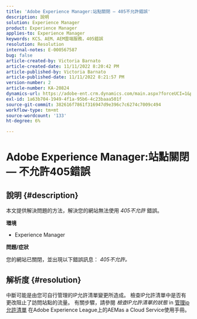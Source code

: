 ```yaml
---
title: 'Adobe Experience Manager:站點關閉 — 405不允許錯誤'
description: 說明
solution: Experience Manager
product: Experience Manager
applies-to: Experience Manager
keywords: KCS、AEM、AEM雲端服務，405錯誤
resolution: Resolution
internal-notes: E-000567587
bug: false
article-created-by: Victoria Barnato
article-created-date: 11/11/2022 8:20:42 PM
article-published-by: Victoria Barnato
article-published-date: 11/11/2022 8:21:57 PM
version-number: 2
article-number: KA-20824
dynamics-url: https://adobe-ent.crm.dynamics.com/main.aspx?forceUCI=1&pagetype=entityrecord&etn=knowledgearticle&id=fecb6b4a-fe61-ed11-9561-6045bd006793
exl-id: 1a63b704-1949-4f1a-95b6-4c23baaa501f
source-git-commit: 382616f7861f316947d9e396c7c6274c7009c494
workflow-type: tm+mt
source-wordcount: '133'
ht-degree: 6%

---
```


# Adobe Experience Manager:站點關閉 — 不允許405錯誤

## 說明 {#description}


本文提供解決問題的方法，解決您的網站無法使用 *405不允許* 錯誤。

<b>環境</b>

- Experience Manager


<b>問題/症狀</b>

您的網站已關閉，並出現以下錯誤訊息： *405不允許。*


## 解析度 {#resolution}


中斷可能是由您可自行管理的IP允許清單變更所造成。 檢查IP允許清單中是否有更改阻止了訪問站點的流量。 有關步驟，請參閱 *檢查IP允許清單的狀態* in [管理ip允許清單](https://experienceleague.adobe.com/docs/experience-manager-cloud-service/content/implementing/using-cloud-manager/ip-allow-lists/managing-ip-allow-lists.html?lang=en) 在Adobe Experience League上的AEMas a Cloud Service使用手冊。
